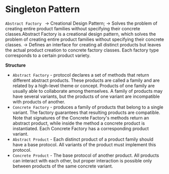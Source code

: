 #  Singleton Pattern

`Abstract Factory ` 
-> Creational Design Pattern;
-> Solves the problem of creating entire product families without specifying their concrete classes.Abstract Factory is a creational design pattern, which solves the problem of creating entire product families without specifying their concrete classes.
-> Defines an interface for creating all distinct products but leaves the actual product creation to concrete factory classes. Each factory type corresponds to a certain product variety.

**Structure**

- `Abstract Factory` - protocol declares a set of methods that return different abstract products. These products are called a family and are related by a high-level theme or concept. Products of one family are usually able to collaborate among themselves. A family of products may have several variants, but the products of one variant are incompatible with products of another.
- `Concrete Factory` - produces a family of products that belong to a single variant. The factory guarantees that resulting products are compatible. Note that signatures of the Concrete Factory's methods return an abstract product, while inside the method a concrete product is instantiated. Each Concrete Factory has a corresponding product variant.
- `Abstract Product` - Each distinct product of a product family should have a base protocol. All variants of the product must implement this protocol.
- `Concrete Product` - The base protocol of another product. All products can interact with each other, but proper interaction is possible only between products of the same concrete variant.
